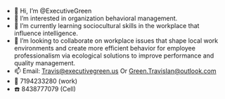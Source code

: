 - 👋 Hi, I’m @ExecutiveGreen
- 👀 I’m interested in organization behavioral management.
- 🌱 I’m currently learning sociocultural skills in the workplace that influence intelligence.
- 💞️ I’m looking to collaborate on workplace issues that shape local work environments and create more efficient behavior for employee professionalism via ecological solutions to improve performance and quality management.
- 📫 Email: Travis@executivegreen.us
Or Green.TravisIan@outlook.com
- 📱 7194233280 (work)
- ☎️ 8438777079 (Cell)

<!---
ExecutiveGreen/ExecutiveGreen is a ✨ special ✨ repository because its `README.md` (this file) appears on your GitHub profile.
You can click the Preview link to take a look at your changes.
--->

